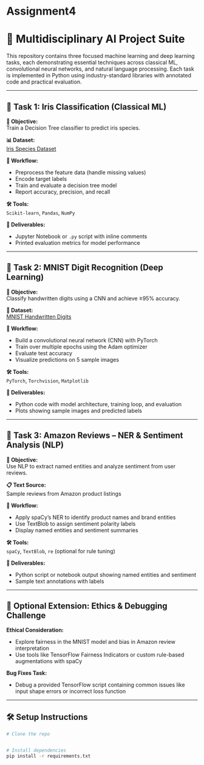 # Assignment4
# 🧠 Multidisciplinary AI Project Suite

This repository contains three focused machine learning and deep learning tasks, each demonstrating essential techniques across classical ML, convolutional neural networks, and natural language processing. Each task is implemented in Python using industry-standard libraries with annotated code and practical evaluation.

---

## 📘 Task 1: Iris Classification (Classical ML)

**🔹 Objective:**  
Train a Decision Tree classifier to predict iris species.

**📊 Dataset:**  
[Iris Species Dataset](https://scikit-learn.org/stable/auto_examples/datasets/plot_iris_dataset.html)

**📌 Workflow:**
- Preprocess the feature data (handle missing values)
- Encode target labels
- Train and evaluate a decision tree model
- Report accuracy, precision, and recall

**🛠 Tools:**  
`Scikit-learn`, `Pandas`, `NumPy`

**📁 Deliverables:**  
- Jupyter Notebook or `.py` script with inline comments
- Printed evaluation metrics for model performance

---

## 🧮 Task 2: MNIST Digit Recognition (Deep Learning)

**🔹 Objective:**  
Classify handwritten digits using a CNN and achieve ≥95% accuracy.

**🧾 Dataset:**  
[MNIST Handwritten Digits](http://yann.lecun.com/exdb/mnist/)

**📌 Workflow:**
- Build a convolutional neural network (CNN) with PyTorch
- Train over multiple epochs using the Adam optimizer
- Evaluate test accuracy
- Visualize predictions on 5 sample images

**🛠 Tools:**  
`PyTorch`, `Torchvision`, `Matplotlib`

**📁 Deliverables:**  
- Python code with model architecture, training loop, and evaluation
- Plots showing sample images and predicted labels

---

## 💬 Task 3: Amazon Reviews – NER & Sentiment Analysis (NLP)

**🔹 Objective:**  
Use NLP to extract named entities and analyze sentiment from user reviews.

**📋 Text Source:**  
Sample reviews from Amazon product listings

**📌 Workflow:**
- Apply spaCy’s NER to identify product names and brand entities
- Use TextBlob to assign sentiment polarity labels
- Display named entities and sentiment summaries

**🛠 Tools:**  
`spaCy`, `TextBlob`, `re` (optional for rule tuning)

**📁 Deliverables:**  
- Python script or notebook output showing named entities and sentiment
- Sample text annotations with labels

---

## 🧭 Optional Extension: Ethics & Debugging Challenge

**Ethical Consideration:**  
- Explore fairness in the MNIST model and bias in Amazon review interpretation  
- Use tools like TensorFlow Fairness Indicators or custom rule-based augmentations with spaCy

**Bug Fixes Task:**  
- Debug a provided TensorFlow script containing common issues like input shape errors or incorrect loss function

---

## 🛠 Setup Instructions

```bash
# Clone the repo


# Install dependencies
pip install -r requirements.txt
